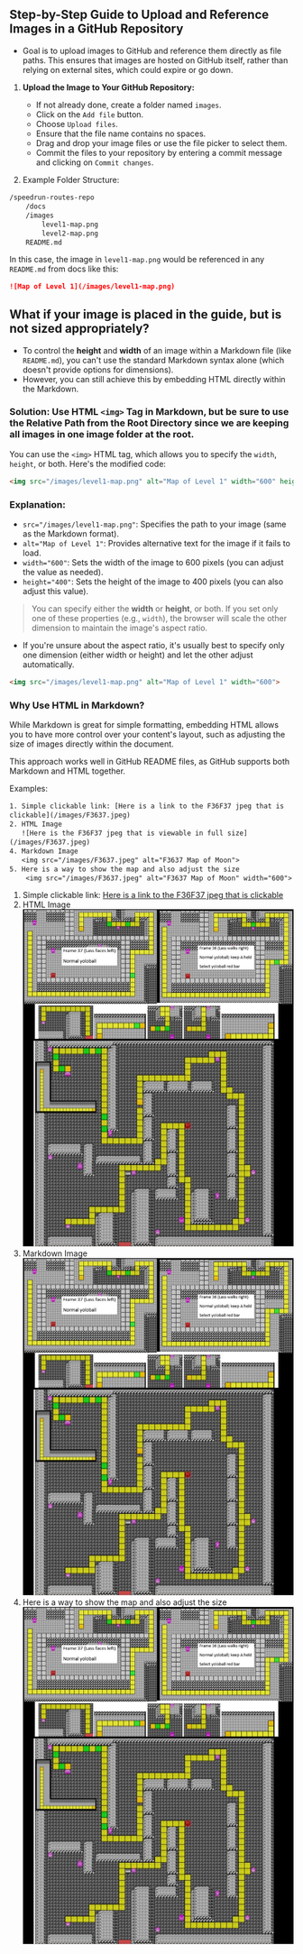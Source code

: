 ## Step-by-Step Guide to Upload and Reference Images in a GitHub Repository

- Goal is to upload images to GitHub and reference them directly as file paths. This ensures that images are hosted on GitHub itself, rather than relying on external sites, which could expire or go down.

1. **Upload the Image to Your GitHub Repository:**
   - If not already done, create a folder named `images`.
   - Click on the `Add file` button.
   - Choose `Upload files`.
   - Ensure that the file name contains no spaces. 
   - Drag and drop your image files or use the file picker to select them.
   - Commit the files to your repository by entering a commit message and clicking on `Commit changes`.

2. Example Folder Structure:

```
/speedrun-routes-repo
    /docs
    /images
        level1-map.png
        level2-map.png
    README.md
```

In this case, the image in `level1-map.png` would be referenced in any `README.md` from docs like this:
```markdown
![Map of Level 1](/images/level1-map.png)
```

## What if your image is placed in the guide, but is not sized appropriately? 

- To control the **height** and **width** of an image within a Markdown file (like `README.md`), you can't use the standard Markdown syntax alone (which doesn't provide options for dimensions). 
- However, you can still achieve this by embedding HTML directly within the Markdown.

### Solution: Use HTML `<img>` Tag in Markdown, but be sure to use the Relative Path from the Root Directory since we are keeping all images in one image folder at the root.

You can use the `<img>` HTML tag, which allows you to specify the `width`, `height`, or both. Here's the modified code:

```markdown
<img src="/images/level1-map.png" alt="Map of Level 1" width="600" height="400">
```

### Explanation:
- `src="/images/level1-map.png"`: Specifies the path to your image (same as the Markdown format).
- `alt="Map of Level 1"`: Provides alternative text for the image if it fails to load.
- `width="600"`: Sets the width of the image to 600 pixels (you can adjust the value as needed).
- `height="400"`: Sets the height of the image to 400 pixels (you can also adjust this value).

> You can specify either the **width** or **height**, or both. If you set only one of these properties (e.g., `width`), the browser will scale the other dimension to maintain the image's aspect ratio.

- If you're unsure about the aspect ratio, it's usually best to specify only one dimension (either width or height) and let the other adjust automatically.
  
```markdown
<img src="/images/level1-map.png" alt="Map of Level 1" width="600">
```

### Why Use HTML in Markdown?
While Markdown is great for simple formatting, embedding HTML allows you to have more control over your content's layout, such as adjusting the size of images directly within the document.

This approach works well in GitHub README files, as GitHub supports both Markdown and HTML together.

Examples:

```
1. Simple clickable link: [Here is a link to the F36F37 jpeg that is clickable](/images/F3637.jpeg)
2. HTML Image   
   ![Here is the F36F37 jpeg that is viewable in full size](/images/F3637.jpeg)
4. Markdown Image   
   <img src="/images/F3637.jpeg" alt="F3637 Map of Moon">
5. Here is a way to show the map and also adjust the size   
    <img src="/images/F3637.jpeg" alt="F3637 Map of Moon" width="600">
```

1. Simple clickable link: [Here is a link to the F36F37 jpeg that is clickable](/images/F3637.jpeg)
2. HTML Image   
   ![Here is the F36F37 jpeg that is viewable in full size](/images/F3637.jpeg)
4. Markdown Image   
   <img src="/images/F3637.jpeg" alt="F3637 Map of Moon">
5. Here is a way to show the map and also adjust the size   
    <img src="/images/F3637.jpeg" alt="F3637 Map of Moon" width="600">
